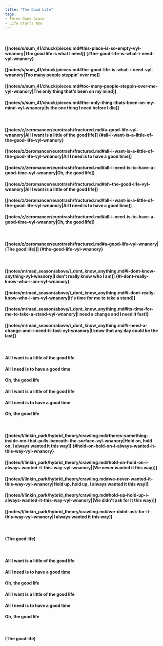 ```yaml
---
title: "The Good Life"
tags:
- Three Days Grace
- Life Starts Now
---
```

&nbsp;
#### [[notes/s/sum_41/chuck/pieces.md#this-place-is-so-empty-vyl-wnanory|The good life is what I need]] {#the-good-life-is-what-i-need-vyl-wnanory}
#### [[notes/s/sum_41/chuck/pieces.md#the-good-life-is-what-i-need-vyl-wnanory|Too many people steppin' over me]]
#### [[notes/s/sum_41/chuck/pieces.md#too-many-people-steppin-over-me-vyl-wnanory|The only thing that's been on my mind]]
#### [[notes/s/sum_41/chuck/pieces.md#the-only-thing-thats-been-on-my-mind-vyl-wnanory|Is the one thing I need before I die]]
&nbsp;
#### [[notes/z/zeromancer/eurotrash/fractured.md#a-good-life-vyl-wnanory|All I want is a little of the good life]] {#all-i-want-is-a-little-of-the-good-life-vyl-wnanory}
#### [[notes/z/zeromancer/eurotrash/fractured.md#all-i-want-is-a-little-of-the-good-life-vyl-wnanory|All I need is to have a good time]]
#### [[notes/z/zeromancer/eurotrash/fractured.md#all-i-need-is-to-have-a-good-time-vyl-wnanory|Oh, the good life]]
#### [[notes/z/zeromancer/eurotrash/fractured.md#oh-the-good-life-vyl-wnanory|All I want is a little of the good life]]
#### [[notes/z/zeromancer/eurotrash/fractured.md#all-i-want-is-a-little-of-the-good-life-vyl-wnanory|All I need is to have a good time]]
#### [[notes/z/zeromancer/eurotrash/fractured.md#all-i-need-is-to-have-a-good-time-vyl-wnanory|Oh, the good life]]
&nbsp;
#### [[notes/z/zeromancer/eurotrash/fractured.md#a-good-life-vyl-wnanory|(The good life)]] {#the-good-life-vyl-wnanory}
&nbsp;
#### [[notes/m/mad_season/above/i_dont_know_anything.md#i-dont-know-anything-vyl-wnanory|I don't really know who I am]] {#i-dont-really-know-who-i-am-vyl-wnanory}
#### [[notes/m/mad_season/above/i_dont_know_anything.md#i-dont-really-know-who-i-am-vyl-wnanory|It's time for me to take a stand]]
#### [[notes/m/mad_season/above/i_dont_know_anything.md#its-time-for-me-to-take-a-stand-vyl-wnanory|I need a change and I need it fast]]
#### [[notes/m/mad_season/above/i_dont_know_anything.md#i-need-a-change-and-i-need-it-fast-vyl-wnanory|I know that any day could be the last]]
&nbsp;
#### All I want is a little of the good life
#### All I need is to have a good time
#### Oh, the good life
#### All I want is a little of the good life
#### All I need is to have a good time
#### Oh, the good life
&nbsp;
#### [[notes/l/linkin_park/hybrid_theory/crawling.md#theres-something-inside-me-that-pulls-beneath-the-surface-vyl-wnanory|Hold on, hold on, I always wanted it this way]] {#hold-on-hold-on-i-always-wanted-it-this-way-vyl-wnanory}
#### [[notes/l/linkin_park/hybrid_theory/crawling.md#hold-on-hold-on-i-always-wanted-it-this-way-vyl-wnanory|(We never wanted it this way)]]
#### [[notes/l/linkin_park/hybrid_theory/crawling.md#we-never-wanted-it-this-way-vyl-wnanory|Hold up, hold up, I always wanted it this way]]
#### [[notes/l/linkin_park/hybrid_theory/crawling.md#hold-up-hold-up-i-always-wanted-it-this-way-vyl-wnanory|(We didn't ask for it this way)]]
#### [[notes/l/linkin_park/hybrid_theory/crawling.md#we-didnt-ask-for-it-this-way-vyl-wnanory|I always wanted it this way]]
&nbsp;
#### (The good life)
&nbsp;
#### All I want is a little of the good life
#### All I need is to have a good time
#### Oh, the good life
#### All I want is a little of the good life
#### All I need is to have a good time
#### Oh, the good life
&nbsp;
#### (The good life)
